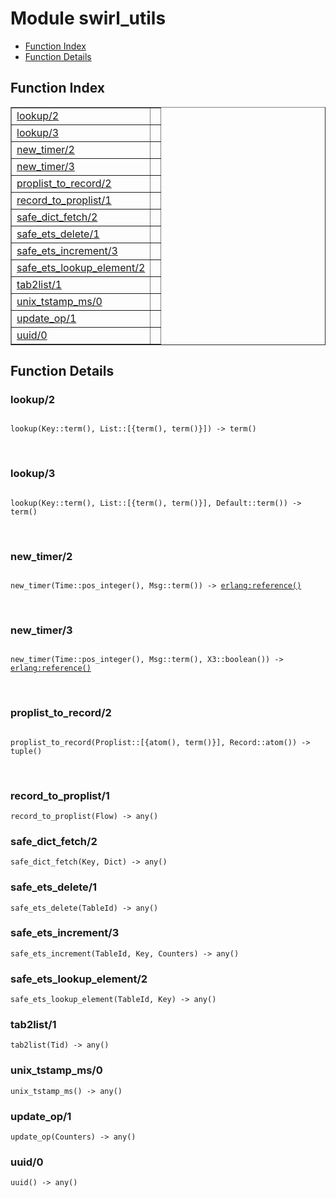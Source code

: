 

# Module swirl_utils #
* [Function Index](#index)
* [Function Details](#functions)

<a name="index"></a>

## Function Index ##


<table width="100%" border="1" cellspacing="0" cellpadding="2" summary="function index"><tr><td valign="top"><a href="#lookup-2">lookup/2</a></td><td></td></tr><tr><td valign="top"><a href="#lookup-3">lookup/3</a></td><td></td></tr><tr><td valign="top"><a href="#new_timer-2">new_timer/2</a></td><td></td></tr><tr><td valign="top"><a href="#new_timer-3">new_timer/3</a></td><td></td></tr><tr><td valign="top"><a href="#proplist_to_record-2">proplist_to_record/2</a></td><td></td></tr><tr><td valign="top"><a href="#record_to_proplist-1">record_to_proplist/1</a></td><td></td></tr><tr><td valign="top"><a href="#safe_dict_fetch-2">safe_dict_fetch/2</a></td><td></td></tr><tr><td valign="top"><a href="#safe_ets_delete-1">safe_ets_delete/1</a></td><td></td></tr><tr><td valign="top"><a href="#safe_ets_increment-3">safe_ets_increment/3</a></td><td></td></tr><tr><td valign="top"><a href="#safe_ets_lookup_element-2">safe_ets_lookup_element/2</a></td><td></td></tr><tr><td valign="top"><a href="#tab2list-1">tab2list/1</a></td><td></td></tr><tr><td valign="top"><a href="#unix_tstamp_ms-0">unix_tstamp_ms/0</a></td><td></td></tr><tr><td valign="top"><a href="#update_op-1">update_op/1</a></td><td></td></tr><tr><td valign="top"><a href="#uuid-0">uuid/0</a></td><td></td></tr></table>


<a name="functions"></a>

## Function Details ##

<a name="lookup-2"></a>

### lookup/2 ###

<pre><code>
lookup(Key::term(), List::[{term(), term()}]) -&gt; term()
</code></pre>
<br />

<a name="lookup-3"></a>

### lookup/3 ###

<pre><code>
lookup(Key::term(), List::[{term(), term()}], Default::term()) -&gt; term()
</code></pre>
<br />

<a name="new_timer-2"></a>

### new_timer/2 ###

<pre><code>
new_timer(Time::pos_integer(), Msg::term()) -&gt; <a href="erlang.md#type-reference">erlang:reference()</a>
</code></pre>
<br />

<a name="new_timer-3"></a>

### new_timer/3 ###

<pre><code>
new_timer(Time::pos_integer(), Msg::term(), X3::boolean()) -&gt; <a href="erlang.md#type-reference">erlang:reference()</a>
</code></pre>
<br />

<a name="proplist_to_record-2"></a>

### proplist_to_record/2 ###

<pre><code>
proplist_to_record(Proplist::[{atom(), term()}], Record::atom()) -&gt; tuple()
</code></pre>
<br />

<a name="record_to_proplist-1"></a>

### record_to_proplist/1 ###

`record_to_proplist(Flow) -> any()`

<a name="safe_dict_fetch-2"></a>

### safe_dict_fetch/2 ###

`safe_dict_fetch(Key, Dict) -> any()`

<a name="safe_ets_delete-1"></a>

### safe_ets_delete/1 ###

`safe_ets_delete(TableId) -> any()`

<a name="safe_ets_increment-3"></a>

### safe_ets_increment/3 ###

`safe_ets_increment(TableId, Key, Counters) -> any()`

<a name="safe_ets_lookup_element-2"></a>

### safe_ets_lookup_element/2 ###

`safe_ets_lookup_element(TableId, Key) -> any()`

<a name="tab2list-1"></a>

### tab2list/1 ###

`tab2list(Tid) -> any()`

<a name="unix_tstamp_ms-0"></a>

### unix_tstamp_ms/0 ###

`unix_tstamp_ms() -> any()`

<a name="update_op-1"></a>

### update_op/1 ###

`update_op(Counters) -> any()`

<a name="uuid-0"></a>

### uuid/0 ###

`uuid() -> any()`


